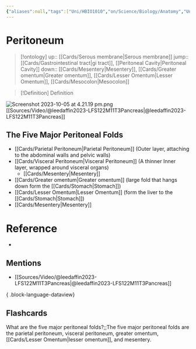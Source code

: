 ```yaml
---
{"aliases":null,"tags":["Uni/HBIO1010","on/Science/Biology/Anatomy","Uni/LFS122","flashcards/LFS122"],"dg-publish":true,"permalink":"/cards/peritoneum/","dgPassFrontmatter":true}
---
```


# Peritoneum

> [!ontology]
> up:: [[Cards/Serous membrane\|Serous membrane]]
> jump:: [[Cards/Gastrointestinal tract\|gi tract]], [[Peritoneal Cavity\|Peritoneal Cavity]]
> down:: [[Cards/Mesentery\|Mesentery]], [[Cards/Greater omentum\|Greater omentum]], [[Cards/Lesser Omentum\|Lesser Omentum]], [[Cards/Mesocolon\|Mesocolon]]

> [!Definition] Definition

![Screenshot 2023-10-05 at 4.21.19 pm.png](/img/user/Extras/Obsidian%20Images/Screenshot%202023-10-05%20at%204.21.19%20pm.png)
[[Sources/Video/@leedaffin2023-LFS122M11T3Pancreas\|@leedaffin2023-LFS122M11T3Pancreas]]

## The Five Major Peritoneal Folds

- [[Cards/Parietal Peritoneum\|Parietal Peritoneum]] (Outer layer, attaching to the abdominal walls and pelvic walls)
- [[Cards/Visceral Peritoneum\|Visceral Peritoneum]] (A thinner Inner layer, wrapped around visceral organs)
	- [[Cards/Mesentery\|Mesentery]]
- [[Cards/Greater omentum\|Greater omentum]] (large fold that hangs down form the [[Cards/Stomach\|Stomach]])
- [[Cards/Lesser Omentum\|Lesser Omentum]] (form the liver to the [[Cards/Stomach\|Stomach]])
- [[Cards/Mesentery\|Mesentery]]

# Reference

- 

## Mentions

- [[Sources/Video/@leedaffin2023-LFS122M11T3Pancreas\|@leedaffin2023-LFS122M11T3Pancreas]]

{ .block-language-dataview}

## Flashcards

What are the five major peritoneal folds?;;The five major peritoneal folds are the parietal peritoneum, visceral peritoneum, greater omentum, [[Cards/Lesser Omentum\|lesser omentum]], and mesentery.

